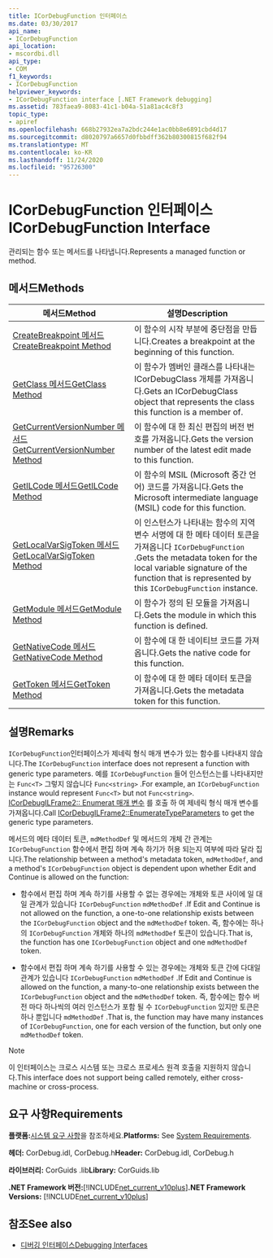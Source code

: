```yaml
---
title: ICorDebugFunction 인터페이스
ms.date: 03/30/2017
api_name:
- ICorDebugFunction
api_location:
- mscordbi.dll
api_type:
- COM
f1_keywords:
- ICorDebugFunction
helpviewer_keywords:
- ICorDebugFunction interface [.NET Framework debugging]
ms.assetid: 783faea9-8083-41c1-b04a-51a81ac4c8f3
topic_type:
- apiref
ms.openlocfilehash: 668b27932ea7a2bdc244e1ac0bb8e6891cbd4d17
ms.sourcegitcommit: d8020797a6657d0fbbdff362b80300815f682f94
ms.translationtype: MT
ms.contentlocale: ko-KR
ms.lasthandoff: 11/24/2020
ms.locfileid: "95726300"
---
```

# <a name="icordebugfunction-interface"></a><span data-ttu-id="59cc8-102">ICorDebugFunction 인터페이스</span><span class="sxs-lookup"><span data-stu-id="59cc8-102">ICorDebugFunction Interface</span></span>

<span data-ttu-id="59cc8-103">관리되는 함수 또는 메서드를 나타냅니다.</span><span class="sxs-lookup"><span data-stu-id="59cc8-103">Represents a managed function or method.</span></span>  
  
## <a name="methods"></a><span data-ttu-id="59cc8-104">메서드</span><span class="sxs-lookup"><span data-stu-id="59cc8-104">Methods</span></span>  
  
|<span data-ttu-id="59cc8-105">메서드</span><span class="sxs-lookup"><span data-stu-id="59cc8-105">Method</span></span>|<span data-ttu-id="59cc8-106">설명</span><span class="sxs-lookup"><span data-stu-id="59cc8-106">Description</span></span>|  
|------------|-----------------|  
|[<span data-ttu-id="59cc8-107">CreateBreakpoint 메서드</span><span class="sxs-lookup"><span data-stu-id="59cc8-107">CreateBreakpoint Method</span></span>](icordebugfunction-createbreakpoint-method.md)|<span data-ttu-id="59cc8-108">이 함수의 시작 부분에 중단점을 만듭니다.</span><span class="sxs-lookup"><span data-stu-id="59cc8-108">Creates a breakpoint at the beginning of this function.</span></span>|  
|[<span data-ttu-id="59cc8-109">GetClass 메서드</span><span class="sxs-lookup"><span data-stu-id="59cc8-109">GetClass Method</span></span>](icordebugfunction-getclass-method.md)|<span data-ttu-id="59cc8-110">이 함수가 멤버인 클래스를 나타내는 ICorDebugClass 개체를 가져옵니다.</span><span class="sxs-lookup"><span data-stu-id="59cc8-110">Gets an ICorDebugClass object that represents the class this function is a member of.</span></span>|  
|[<span data-ttu-id="59cc8-111">GetCurrentVersionNumber 메서드</span><span class="sxs-lookup"><span data-stu-id="59cc8-111">GetCurrentVersionNumber Method</span></span>](icordebugfunction-getcurrentversionnumber-method.md)|<span data-ttu-id="59cc8-112">이 함수에 대 한 최신 편집의 버전 번호를 가져옵니다.</span><span class="sxs-lookup"><span data-stu-id="59cc8-112">Gets the version number of the latest edit made to this function.</span></span>|  
|[<span data-ttu-id="59cc8-113">GetILCode 메서드</span><span class="sxs-lookup"><span data-stu-id="59cc8-113">GetILCode Method</span></span>](icordebugfunction-getilcode-method.md)|<span data-ttu-id="59cc8-114">이 함수의 MSIL (Microsoft 중간 언어) 코드를 가져옵니다.</span><span class="sxs-lookup"><span data-stu-id="59cc8-114">Gets the Microsoft intermediate language (MSIL) code for this function.</span></span>|  
|[<span data-ttu-id="59cc8-115">GetLocalVarSigToken 메서드</span><span class="sxs-lookup"><span data-stu-id="59cc8-115">GetLocalVarSigToken Method</span></span>](icordebugfunction-getlocalvarsigtoken-method.md)|<span data-ttu-id="59cc8-116">이 인스턴스가 나타내는 함수의 지역 변수 서명에 대 한 메타 데이터 토큰을 가져옵니다 `ICorDebugFunction` .</span><span class="sxs-lookup"><span data-stu-id="59cc8-116">Gets the metadata token for the local variable signature of the function that is represented by this `ICorDebugFunction` instance.</span></span>|  
|[<span data-ttu-id="59cc8-117">GetModule 메서드</span><span class="sxs-lookup"><span data-stu-id="59cc8-117">GetModule Method</span></span>](icordebugfunction-getmodule-method.md)|<span data-ttu-id="59cc8-118">이 함수가 정의 된 모듈을 가져옵니다.</span><span class="sxs-lookup"><span data-stu-id="59cc8-118">Gets the module in which this function is defined.</span></span>|  
|[<span data-ttu-id="59cc8-119">GetNativeCode 메서드</span><span class="sxs-lookup"><span data-stu-id="59cc8-119">GetNativeCode Method</span></span>](icordebugfunction-getnativecode-method.md)|<span data-ttu-id="59cc8-120">이 함수에 대 한 네이티브 코드를 가져옵니다.</span><span class="sxs-lookup"><span data-stu-id="59cc8-120">Gets the native code for this function.</span></span>|  
|[<span data-ttu-id="59cc8-121">GetToken 메서드</span><span class="sxs-lookup"><span data-stu-id="59cc8-121">GetToken Method</span></span>](icordebugfunction-gettoken-method.md)|<span data-ttu-id="59cc8-122">이 함수에 대 한 메타 데이터 토큰을 가져옵니다.</span><span class="sxs-lookup"><span data-stu-id="59cc8-122">Gets the metadata token for this function.</span></span>|  
  
## <a name="remarks"></a><span data-ttu-id="59cc8-123">설명</span><span class="sxs-lookup"><span data-stu-id="59cc8-123">Remarks</span></span>  

 <span data-ttu-id="59cc8-124">`ICorDebugFunction`인터페이스가 제네릭 형식 매개 변수가 있는 함수를 나타내지 않습니다.</span><span class="sxs-lookup"><span data-stu-id="59cc8-124">The `ICorDebugFunction` interface does not represent a function with generic type parameters.</span></span> <span data-ttu-id="59cc8-125">예를 `ICorDebugFunction` 들어 인스턴스는를 나타내지만는 `Func<T>` 그렇지 않습니다 `Func<string>` .</span><span class="sxs-lookup"><span data-stu-id="59cc8-125">For example, an `ICorDebugFunction` instance would represent `Func<T>` but not `Func<string>`.</span></span> <span data-ttu-id="59cc8-126">[ICorDebugILFrame2:: Enumerat 매개 변수](icordebugilframe2-enumeratetypeparameters-method.md) 를 호출 하 여 제네릭 형식 매개 변수를 가져옵니다.</span><span class="sxs-lookup"><span data-stu-id="59cc8-126">Call [ICorDebugILFrame2::EnumerateTypeParameters](icordebugilframe2-enumeratetypeparameters-method.md) to get the generic type parameters.</span></span>  
  
 <span data-ttu-id="59cc8-127">메서드의 메타 데이터 토큰, `mdMethodDef` 및 메서드의 개체 간 관계는 `ICorDebugFunction` 함수에서 편집 하며 계속 하기가 허용 되는지 여부에 따라 달라 집니다.</span><span class="sxs-lookup"><span data-stu-id="59cc8-127">The relationship between a method's metadata token, `mdMethodDef`, and a method's `ICorDebugFunction` object is dependent upon whether Edit and Continue is allowed on the function:</span></span>  
  
- <span data-ttu-id="59cc8-128">함수에서 편집 하며 계속 하기를 사용할 수 없는 경우에는 개체와 토큰 사이에 일 대 일 관계가 있습니다 `ICorDebugFunction` `mdMethodDef` .</span><span class="sxs-lookup"><span data-stu-id="59cc8-128">If Edit and Continue is not allowed on the function, a one-to-one relationship exists between the `ICorDebugFunction` object and the `mdMethodDef` token.</span></span> <span data-ttu-id="59cc8-129">즉, 함수에는 하나의 `ICorDebugFunction` 개체와 하나의 `mdMethodDef` 토큰이 있습니다.</span><span class="sxs-lookup"><span data-stu-id="59cc8-129">That is, the function has one `ICorDebugFunction` object and one `mdMethodDef` token.</span></span>  
  
- <span data-ttu-id="59cc8-130">함수에서 편집 하며 계속 하기를 사용할 수 있는 경우에는 개체와 토큰 간에 다대일 관계가 있습니다 `ICorDebugFunction` `mdMethodDef` .</span><span class="sxs-lookup"><span data-stu-id="59cc8-130">If Edit and Continue is allowed on the function, a many-to-one relationship exists between the `ICorDebugFunction` object and the `mdMethodDef` token.</span></span> <span data-ttu-id="59cc8-131">즉, 함수에는 함수 버전 마다 하나씩의 여러 인스턴스가 포함 될 수 `ICorDebugFunction` 있지만 토큰은 하나 뿐입니다 `mdMethodDef` .</span><span class="sxs-lookup"><span data-stu-id="59cc8-131">That is, the function may have many instances of `ICorDebugFunction`, one for each version of the function, but only one `mdMethodDef` token.</span></span>  
  
> [!NOTE]
> <span data-ttu-id="59cc8-132">이 인터페이스는 크로스 시스템 또는 크로스 프로세스 원격 호출을 지원하지 않습니다.</span><span class="sxs-lookup"><span data-stu-id="59cc8-132">This interface does not support being called remotely, either cross-machine or cross-process.</span></span>  
  
## <a name="requirements"></a><span data-ttu-id="59cc8-133">요구 사항</span><span class="sxs-lookup"><span data-stu-id="59cc8-133">Requirements</span></span>  

 <span data-ttu-id="59cc8-134">**플랫폼:**[시스템 요구 사항](../../get-started/system-requirements.md)을 참조하세요.</span><span class="sxs-lookup"><span data-stu-id="59cc8-134">**Platforms:** See [System Requirements](../../get-started/system-requirements.md).</span></span>  
  
 <span data-ttu-id="59cc8-135">**헤더:** CorDebug.idl, CorDebug.h</span><span class="sxs-lookup"><span data-stu-id="59cc8-135">**Header:** CorDebug.idl, CorDebug.h</span></span>  
  
 <span data-ttu-id="59cc8-136">**라이브러리:**  CorGuids .lib</span><span class="sxs-lookup"><span data-stu-id="59cc8-136">**Library:**  CorGuids.lib</span></span>  
  
 <span data-ttu-id="59cc8-137">**.NET Framework 버전:**[!INCLUDE[net_current_v10plus](../../../../includes/net-current-v10plus-md.md)]</span><span class="sxs-lookup"><span data-stu-id="59cc8-137">**.NET Framework Versions:** [!INCLUDE[net_current_v10plus](../../../../includes/net-current-v10plus-md.md)]</span></span>  
  
## <a name="see-also"></a><span data-ttu-id="59cc8-138">참조</span><span class="sxs-lookup"><span data-stu-id="59cc8-138">See also</span></span>

- [<span data-ttu-id="59cc8-139">디버깅 인터페이스</span><span class="sxs-lookup"><span data-stu-id="59cc8-139">Debugging Interfaces</span></span>](debugging-interfaces.md)
